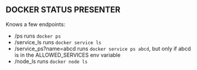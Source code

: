 ## DOCKER STATUS PRESENTER

Knows a few endpoints:

 - /ps runs `docker ps`
 - /service_ls runs `docker service ls`
 - /service_ps?name=abcd runs `docker service ps abcd`, but only if abcd is in the ALLOWED_SERVICES env variable
 - /node_ls runs `docker node ls`
